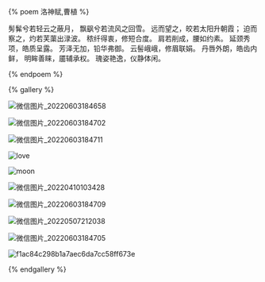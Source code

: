 

{% poem 洛神赋,曹植 %}

髣髴兮若轻云之蔽月，
飘飖兮若流风之回雪。
远而望之，皎若太阳升朝霞；
迫而察之，灼若芙蕖出渌波。
秾纤得衷，修短合度。
肩若削成，腰如约素。
延颈秀项，皓质呈露。
芳泽无加，铅华弗御。
云髻峨峨，修眉联娟。
丹唇外朗，皓齿内鲜，
明眸善睐，靥辅承权。
瑰姿艳逸，仪静体闲。

{% endpoem %}

{% gallery %}



![微信图片_20220603184658](https://mewtiger-1311904225.cos.ap-nanjing.myqcloud.com/post/%E5%BE%AE%E4%BF%A1%E5%9B%BE%E7%89%87_20220603184658.jpg)

![微信图片_20220603184702](https://mewtiger-1311904225.cos.ap-nanjing.myqcloud.com/post/%E5%BE%AE%E4%BF%A1%E5%9B%BE%E7%89%87_20220603184702.jpg)

![微信图片_20220603184711](https://mewtiger-1311904225.cos.ap-nanjing.myqcloud.com/post/%E5%BE%AE%E4%BF%A1%E5%9B%BE%E7%89%87_20220603184711.jpg)

![love](https://mewtiger-1311904225.cos.ap-nanjing.myqcloud.com/post/love.jpg)

![moon](https://mewtiger-1311904225.cos.ap-nanjing.myqcloud.com/post/moon.jpg)

![微信图片_20220410103428](https://mewtiger-1311904225.cos.ap-nanjing.myqcloud.com/post/%E5%BE%AE%E4%BF%A1%E5%9B%BE%E7%89%87_20220410103428.jpg)

![微信图片_20220603184709](https://mewtiger-1311904225.cos.ap-nanjing.myqcloud.com/post/%E5%BE%AE%E4%BF%A1%E5%9B%BE%E7%89%87_20220603184709.jpg)

![微信图片_20220507212038](https://mewtiger-1311904225.cos.ap-nanjing.myqcloud.com/post/%E5%BE%AE%E4%BF%A1%E5%9B%BE%E7%89%87_20220507212038.jpg)

![微信图片_20220603184705](https://mewtiger-1311904225.cos.ap-nanjing.myqcloud.com/post/%E5%BE%AE%E4%BF%A1%E5%9B%BE%E7%89%87_20220603184705.jpg)

![f1ac84c298b1a7aec6da7cc58ff673e](https://mewtiger-1311904225.cos.ap-nanjing.myqcloud.com/post/f1ac84c298b1a7aec6da7cc58ff673e.jpg)



{% endgallery %}

